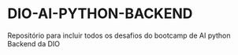 # DIO-AI-PYTHON-BACKEND
Repositório para incluir todos os desafios do bootcamp de AI python Backend da DIO
